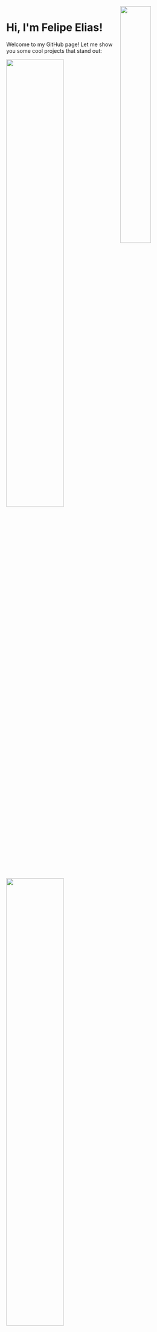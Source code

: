 <img align="right" width="40%" src="https://raw.githubusercontent.com/gist/feponiel/41762a72af22d63885ed7e11e12618b0/raw/714d2a3da41f4d217ed17fc9de20814cc9cbf750/github_card.svg" />
<h1 align="left">Hi, I'm Felipe Elias!</h1>

Welcome to my GitHub page! Let me show you some cool projects that stand out:

<a href="https://www.ibm.com/consulting"><img width="55%" src="https://raw.githubusercontent.com/gist/feponiel/167046b5d57535d9ef5b8511b9851589/raw/6d3e4f10f16f2eec29914f1b3ba83219310fc1aa/card_ibm.svg" /></a>

<a href="https://github.com/feponiel/kodi-blog"><img width="55%" src="https://raw.githubusercontent.com/gist/feponiel/0849b12d4d61d33523aa969af99768bd/raw/1f1e85e4c34fbbd89a6a781bde78fb6bf1f8eaf4/card_kodi.svg" /></a>

[Download my resume]() | [Visit my LinkedIn](https://www.linkedin.com/in/felipe-daniel-elias/)

